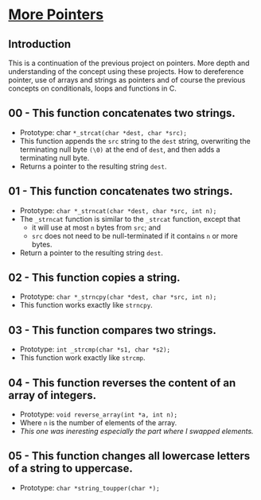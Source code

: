 # <ins>More Pointers</ins>

## Introduction
This is a continuation of the previous project on pointers. More depth and understanding of the concept using these projects. How to dereference pointer, use of arrays and strings as pointers and of course the previous concepts on conditionals, loops and functions in C.

## 00 - This function concatenates two strings.
- Prototype: char `*_strcat(char *dest, char *src);`
- This function appends the `src` string to the `dest` string, overwriting the terminating null byte `(\0)` at the end of `dest`, and then adds a terminating null byte.
- Returns a pointer to the resulting string `dest`.

## 01 - This function concatenates two strings.
- Prototype: `char *_strncat(char *dest, char *src, int n);`
- The `_strncat` function is similar to the `_strcat` function, except that
	- it will use at most `n` bytes from `src`; and
	- `src` does not need to be null-terminated if it contains `n` or more bytes.
- Return a pointer to the resulting string `dest`.

## 02 - This function copies a string.
- Prototype: `char *_strncpy(char *dest, char *src, int n);`
- This function works exactly like `strncpy`.

## 03 - This function compares two strings.
- Prototype: `int _strcmp(char *s1, char *s2);`
- This function work exactly like `strcmp`.

## 04 - This function reverses the content of an array of integers.
- Prototype: `void reverse_array(int *a, int n);`
- Where `n` is the number of elements of the array.
- _This one was ineresting especially the part where I swapped elements._

## 05 - This function changes all lowercase letters of a string to uppercase.
- Prototype: `char *string_toupper(char *);`
